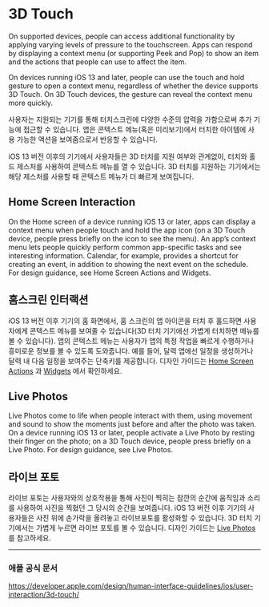 # 3D Touch

On supported devices, people can access additional functionality by applying varying levels of pressure to the touchscreen. Apps can respond by displaying a context menu (or supporting Peek and Pop) to show an item and the actions that people can use to affect the item.

On devices running iOS 13 and later, people can use the touch and hold gesture to open a context menu, regardless of whether the device supports 3D Touch. On 3D Touch devices, the gesture can reveal the context menu more quickly.


사용자는 지원되는 기기를 통해 터치스크린에 다양한 수준의 압력을 가함으로써 추가 기능에 접근할 수 있습니다. 앱은 콘텍스트 메뉴(혹은 미리보기)에서 터치한 아이템에 사용 가능한 액션을 보여줌으로서 반응할 수 있습니다.

iOS 13 버전 이후의 기기에서 사용자들은 3D 터치를 지원 여부와 관계없이, 터치와 홀드 제스처를 사용하여 콘텍스트 메뉴를 열 수 있습니다. 3D 터치를 지원하는 기기에서는 해당 제스처를 사용할 때 콘텍스트 메뉴가 더 빠르게 보여집니다.

## Home Screen Interaction

On the Home screen of a device running iOS 13 or later, apps can display a context menu when people touch and hold the app icon (on a 3D Touch device, people press briefly on the icon to see the menu). An app’s context menu lets people quickly perform common app-specific tasks and see interesting information. Calendar, for example, provides a shortcut for creating an event, in addition to showing the next event on the schedule. For design guidance, see Home Screen Actions and Widgets.

## 홈스크린 인터랙션

iOS 13 버전 이후 기기의 홈 화면에서, 홈 스크린의 앱 아이콘을 터치 후 홀드하면 사용자에게 콘텍스트 메뉴를 보여줄 수 있습니다(3D 터치 기기에선 가볍게 터치하면 메뉴를 볼 수 있습니다). 앱의 콘텍스트 메뉴는 사용자가 앱의 특정 작업을 빠르게 수행하거나 흥미로운 정보를 볼 수 있도록 도와줍니다. 예를 들어, 달력 앱에선 일정을 생성하거나 달력 내 다음 일정을 보여주는 단축키를 제공합니다. 디자인 가이드는 [Home Screen Actions](https://developer.apple.com/design/human-interface-guidelines/ios/system-capabilities/home-screen-actions/) 과 [Widgets](https://developer.apple.com/design/human-interface-guidelines/ios/system-capabilities/home-screen-actions/) 에서 확인하세요.

## Live Photos
Live Photos come to life when people interact with them, using movement and sound to show the moments just before and after the photo was taken. On a device running iOS 13 or later, people activate a Live Photo by resting their finger on the photo; on a 3D Touch device, people press briefly on a Live Photo. For design guidance, see Live Photos.

## 라이브 포토

라이브 포토는 사용자와의 상호작용을 통해 사진이 찍히는 잠깐의 순간에 움직임과 소리를 사용하여 사진을 찍혔던 그 당시의 순간을 보여줍니다. iOS 13 버전 이후 기기의 사용자들은 사진 위에 손가락을 올려놓고 라이브포토를 활성화할 수 있습니다. 3D 터치 기기에서는 가볍게 누르면 라이브 포토를 볼 수 있습니다. 디자인 가이드는 [Live Photos](https://developer.apple.com/design/human-interface-guidelines/live-photos/overview/)를 참고하세요.

---

### 애플 공식 문서

https://developer.apple.com/design/human-interface-guidelines/ios/user-interaction/3d-touch/